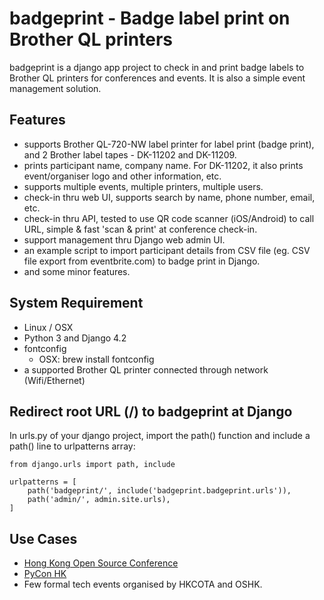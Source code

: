 # badgeprint - Badge label print on Brother QL printers

badgeprint is a django app project to check in and print badge labels to Brother QL printers for conferences and events. It is also a simple event management solution.

## Features

* supports Brother QL-720-NW label printer for label print (badge print), and 2 Brother label tapes - DK-11202 and DK-11209.
* prints participant name, company name. For DK-11202, it also prints event/organiser logo and other information,  etc.
* supports multiple events, multiple printers, multiple users.
* check-in thru web UI, supports search by name, phone number, email, etc.
* check-in thru API, tested to use QR code scanner (iOS/Android) to call URL, simple & fast 'scan & print' at conference check-in.
* support management thru Django web admin UI.
* an example script to import participant details from CSV file (eg. CSV file 
export from eventbrite.com) to badge print in Django.
* and some minor features.

## System Requirement

* Linux / OSX
* Python 3 and Django 4.2
* fontconfig
  * OSX: brew install fontconfig
* a supported Brother QL printer connected through network (Wifi/Ethernet)

## Redirect root URL (/) to badgeprint at Django

In urls.py of your django project, import the path() function and include a path() line to urlpatterns array:

```
from django.urls import path, include
```

```
urlpatterns = [
    path('badgeprint/', include('badgeprint.badgeprint.urls')),
    path('admin/', admin.site.urls),
]
```

## Use Cases

* [Hong Kong Open Source Conference](http://hkoscon.org)
* [PyCon HK](http://pycon.hk)
* Few formal tech events organised by HKCOTA and OSHK.

